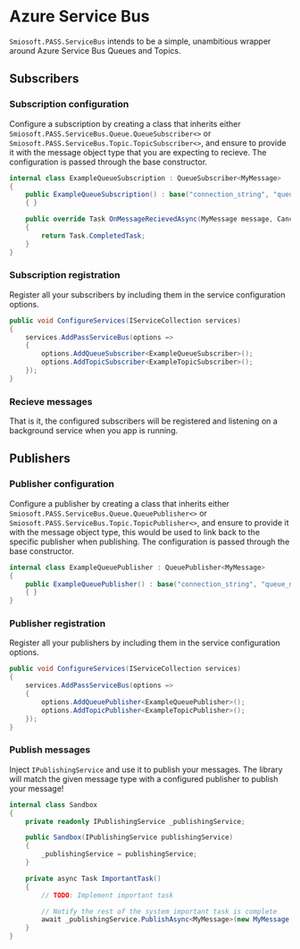# Azure Service Bus

`Smiosoft.PASS.ServiceBus` intends to be a simple, unambitious wrapper around Azure Service Bus Queues and Topics.

## Subscribers

### Subscription configuration

Configure a subscription by creating a class that inherits either `Smiosoft.PASS.ServiceBus.Queue.QueueSubscriber<>` or `Smiosoft.PASS.ServiceBus.Topic.TopicSubscriber<>`, and ensure to provide it with the message object type that you are expecting to recieve. The configuration is passed through the base constructor.

```csharp
internal class ExampleQueueSubscription : QueueSubscriber<MyMessage>
{
	public ExampleQueueSubscription() : base("connection_string", "queue_name")
	{ }

	public override Task OnMessageRecievedAsync(MyMessage message, CancellationToken cancellationToken)
	{
		return Task.CompletedTask;
	}
}
```

### Subscription registration

Register all your subscribers by including them in the service configuration options.

```csharp
public void ConfigureServices(IServiceCollection services)
{
	services.AddPassServiceBus(options =>
	{
		options.AddQueueSubscriber<ExampleQueueSubscriber>();
		options.AddTopicSubscriber<ExampleTopicSubscriber>();
	});
}
```

### Recieve messages

That is it, the configured subscribers will be registered and listening on a background service when you app is running.

## Publishers

### Publisher configuration

Configure a publisher by creating a class that inherits either `Smiosoft.PASS.ServiceBus.Queue.QueuePublisher<>` or `Smiosoft.PASS.ServiceBus.Topic.TopicPublisher<>`, and ensure to provide it with the message object type, this would be used to link back to the specific publisher when publishing. The configuration is passed through the base constructor.

```csharp
internal class ExampleQueuePublisher : QueuePublisher<MyMessage>
{
	public ExampleQueuePublisher() : base("connection_string", "queue_name")
	{ }
}
```

### Publisher registration

Register all your publishers by including them in the service configuration options.

```csharp
public void ConfigureServices(IServiceCollection services)
{
	services.AddPassServiceBus(options =>
	{
		options.AddQueuePublisher<ExampleQueuePublisher>();
		options.AddTopicPublisher<ExampleTopicPublisher>();
	});
}
```

### Publish messages

Inject `IPublishingService` and use it to publish your messages. The library will match the given message type with a configured publisher to publish your message!

```csharp
internal class Sandbox
{
	private readonly IPublishingService _publishingService;

	public Sandbox(IPublishingService publishingService)
	{
		_publishingService = publishingService;
	}

	private async Task ImportantTask()
	{
		// TODO: Implement important task

		// Notify the rest of the system important task is complete
		await _publishingService.PublishAsync<MyMessage>(new MyMessage("That thing you asked for is done."))
	}
}
```
